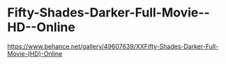 # Fifty-Shades-Darker-Full-Movie--HD--Online
https://www.behance.net/gallery/49607639/XXFifty-Shades-Darker-Full-Movie-(HD)-Online
